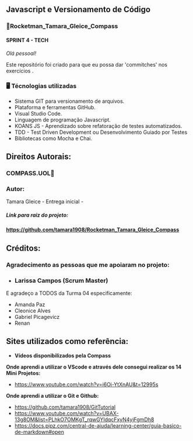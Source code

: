 ## Javascript e Versionamento de Código 

### 🚀Rocketman_Tamara_Gleice_Compass 

#### SPRINT 4 - TECH 
*Olá pessoal!* 

Este repositório foi criado para que eu possa  dar 'commitches' nos exercícios .

### 🖥️ Técnologias utilizadas 
 * Sistema GIT para versionamento de arquivos.
 * Plataforma e ferramentas GitHub.
 * Visual Studio Code.
 * Linguagem de programação Javascript.
 * KOANS JS - Aprendizado sobre refatoração de testes automatizados.
 * TDD - Test Driven Development ou Desenvolvimento Guiado por Testes
 * Bibliotecas como Mocha e Chai.

## Direitos Autorais: 
### COMPASS.UOL🎯 

### Autor: 
Tamara Gleice - Entrega inicial - 
##### Link para raiz do projeto:  
**https://github.com/tamara1908/Rocketman_Tamara_Gleice_Compass**

## Créditos: 

### Agradecimento as pessoas que me apoiaram no projeto: 
* ### Larissa Campos (Scrum Master)
 E agradeço a TODOS da Turma 04 especificamente: 
 * Amanda Paz
 * Cleonice Alves 
 * Gabriel Picagevicz
 * Renan

## Sites utilizados como referência: 
* **Vídeos disponibilizados pela Compass**

**Onde aprendi a utilizar o VScode e através dele consegui realizar os 14 Mini Projetos:**
* https://www.youtube.com/watch?v=i6Oi-YtXnAU&t=12995s

**Onde aprendi a utilizar o Git e Github:**
* https://github.com/tamara1908/GitTutorial
* https://www.youtube.com/watch?v=UBAX-13g8OM&list=PLhkO7OMKgT_rqwGYldqcFxyN4yjFgmDh8
* https://docs.pipz.com/central-de-ajuda/learning-center/guia-basico-de-markdown#open
